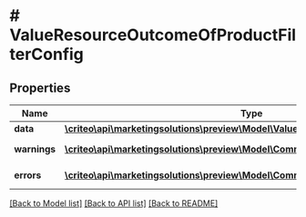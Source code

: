 # # ValueResourceOutcomeOfProductFilterConfig

## Properties

Name | Type | Description | Notes
------------ | ------------- | ------------- | -------------
**data** | [**\criteo\api\marketingsolutions\preview\Model\ValueResourceOfProductFilterConfig**](ValueResourceOfProductFilterConfig.md) |  | [optional]
**warnings** | [**\criteo\api\marketingsolutions\preview\Model\CommonProblem[]**](CommonProblem.md) |  | [optional] [readonly]
**errors** | [**\criteo\api\marketingsolutions\preview\Model\CommonProblem[]**](CommonProblem.md) |  | [optional] [readonly]

[[Back to Model list]](../../README.md#models) [[Back to API list]](../../README.md#endpoints) [[Back to README]](../../README.md)
